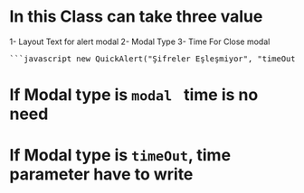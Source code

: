 # In this Class can take three value

1- Layout Text for alert modal
2- Modal Type
3- Time For Close modal

<pre>```javascript new QuickAlert("Şifreler Eşleşmiyor", "timeOut", 2500).fire(); ```</pre>

# If Modal type is `modal ` time is no need

# If Modal type is `timeOut`, time parameter have to write
